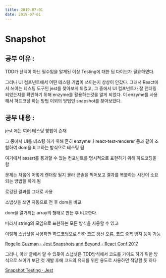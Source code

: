 ```yaml
---
title: 2019-07-01
date: 2019-07-01
---
```

# Snapshot

## 공부 이유 : 
TDD가 선택이 아닌 필수임을 알게된 이상 Testing에 대한 딥 다이브가 필요하였다. 

그러나 UI 컴포넌트에서 어떤 테스팅 기법이 쓰이는지 상상이 안갔다. 그래서 React에서 쓰이는 테스팅 도구인 jest를 찾아보게 되었고, 그 중에서 UI 컴포넌트가 잘 랜더링 되었는지를 확인하기 위해 enzyme를 활용하는것을 알게 되었다. 이 enzyme를 사용해서 하드코딩 하는 방법 이외의 방법인 snapshot를 찾아보았다. 


## 공부 내용 :

jest 에는 여러 테스팅 방법이 존재

그 중에서 UI를 테스팅 하기 위해 흔히 enzyme나 react-test-renderer 등과 같이 조합하여 dom을 비교하는 방식으로 테스팅 됨

여기에서 assert를 통과할 수 있는 컨포넌트를 명시적으로 표현하기 위해 하드코딩을 함

문제는 처음에 어떻게 랜더링 될지 몰라 콘솔을 찍어보고 결과를 복붙하는 시간이 소요되는 방법을 하게 됨

[](https://www.notion.so/bbef4e733ba949a58fcd864b313b0298#7a3c17629e3d40a998e87056d536e356)

[](https://www.notion.so/bbef4e733ba949a58fcd864b313b0298#dacc9c5d97384029ac662bc9ba95e530)

로깅된 결과를 그대로 사용

[](https://www.notion.so/bbef4e733ba949a58fcd864b313b0298#acb0c2dabd5c4b0eb5ce062f1fcf160d)

스냅샷을 쓰면 자동으로 전 후 dom을 비교

dom을 열거되는 array의 형태로 만든 후 비교한다. 

따라서 string의 모임으로 표현하는 모든 방식을 사용할 수 있고 

이렇게 스냅샷을 사용하면 하드코딩으로 인한 코드 갱신 오류, 코드 중복 방지 등이 가능

[Rogelio Guzman - Jest Snapshots and Beyond - React Conf 2017](https://youtu.be/HAuXJVI_bUs)

그러나, 아래 글에서 알 수 있듯이 스냅샷은 TDD방식에서 코드를 가이드 하기 위한 방식으로 쓰이기 보단 첫 개발 후에 코드의 유지를 위한 용도로 사용하면 적당할 듯 하다

[Snapshot Testing · Jest](https://jestjs.io/docs/ru/snapshot-testing#is-it-possible-to-apply-test-driven-development-principles-with-snapshot-testing)
